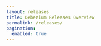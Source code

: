 ```yaml
---
layout: releases
title: Debezium Releases Overview
permalink: /releases/
pagination: 
  enabled: true
---
```

